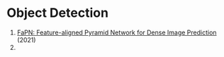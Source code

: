# Object Detection
1. [FaPN: Feature-aligned Pyramid Network for Dense Image Prediction](https://arxiv.org/abs/2108.07058) (2021)
2. 
